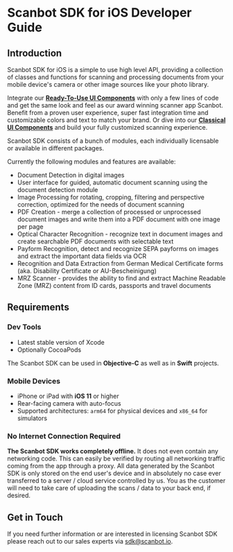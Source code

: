 # Scanbot SDK for iOS Developer Guide

## Introduction

Scanbot SDK for iOS is a simple to use high level API, providing a collection of classes and functions
for scanning and processing documents from your mobile device's camera or other image sources like your photo library.

Integrate our [**Ready-To-Use UI Components**](components.html#rtuUiComponents) with only a few lines of code and get the same look and feel as our award winning scanner app Scanbot.
Benefit from a proven user experience, super fast integration time and customizable colors and text to match your brand.
Or dive into our [**Classical UI Components**](components.html#classicalUiComponents) and build your fully customized scanning experience.

Scanbot SDK consists of a bunch of modules, each individually licensable or available in different packages.

Currently the following modules and features are available:
- Document Detection in digital images
- User interface for guided, automatic document scanning using the document detection module
- Image Processing for rotating, cropping, filtering and perspective correction, optimized for the needs of document
scanning
- PDF Creation - merge a collection of processed or unprocessed document images and write them into a PDF document with
one image per page
- Optical Character Recognition - recognize text in document images and create searchable PDF documents with
selectable text
- Payform Recognition, detect and recognize SEPA payforms on images and extract the important data fields via OCR
- Recognition and Data Extraction from German Medical Certificate forms (aka. Disability Certificate or AU-Bescheinigung)
- MRZ Scanner - provides the ability to find and extract Machine Readable Zone (MRZ) content from ID cards, passports and travel documents


## Requirements

### Dev Tools
- Latest stable version of Xcode
- Optionally CocoaPods

The Scanbot SDK can be used in **Objective-C** as well as in **Swift** projects.

### Mobile Devices
- iPhone or iPad with **iOS 11** or higher
- Rear-facing camera with auto-focus
- Supported architectures: `arm64` for physical devices and `x86_64` for simulators

### No Internet Connection Required
**The Scanbot SDK works completely offline.** It does not even contain any networking code.
This can easily be verified by routing all networking traffic coming from the app through a proxy.
All data generated by the Scanbot SDK is only stored on the end user's device and in absolutely no case ever transferred to a server / cloud service controlled by us.
You as the customer will need to take care of uploading the scans / data to your back end, if desired.


## Get in Touch

If you need further information or are interested in licensing Scanbot SDK please reach out to our sales experts via sdk@scanbot.io.
